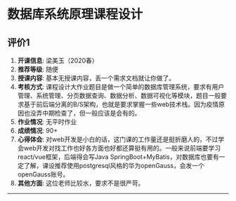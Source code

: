 # 数据库系统原理课程设计

## 评价1

1. **开课信息**: 梁美玉（2020春）
2. **推荐等级**: 随便
3. **授课内容**: 基本无授课内容，丢一个需求文档就让你做了。
4. **考核方式**: 课程设计大作业题目是做一个简单的数据库管理系统，要求有用户管理、系统管理、分页数据查询、数据分析、数据可视化等模块，题目一般要求基于前后端分离的B/S架构，也就是要求掌握一些web技术栈。因为疫情原因也没弄中期检查了，但一般应该是会有的。
5. **作业情况**: 无平时作业
6. **成绩情况**: 90+
7. **心得体会**: 对web开发是小白的话，这门课的工作量还是挺折磨人的，不过学会web开发对找工作也好各方面也好都还算挺有用的。一般来说前端要学习react/vue框架，后端得会写Java SpringBoot+MyBatis，对数据库也要有一定了解，课设推荐使用postgresql风格的华为openGauss，会发一个openGauss账号。
8. **其他方面**: 这位老师比较水，要求不是很严苛。
---
